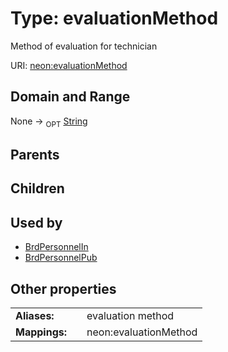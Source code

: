 
# Type: evaluationMethod


Method of evaluation for technician

URI: [neon:evaluationMethod](https://data.neonscience.org/evaluationMethod)


## Domain and Range

None ->  <sub>OPT</sub> [String](types/String.md)

## Parents


## Children


## Used by

 * [BrdPersonnelIn](BrdPersonnelIn.md)
 * [BrdPersonnelPub](BrdPersonnelPub.md)

## Other properties

|  |  |  |
| --- | --- | --- |
| **Aliases:** | | evaluation method |
| **Mappings:** | | neon:evaluationMethod |

